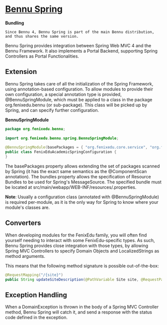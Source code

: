 # [Bennu Spring](README.md)

**Bundling**

```
Since Bennu 4, Bennu Spring is part of the main Bennu distribution, and thus shares the same version.
```

Bennu Spring provides integration between Spring Web MVC 4 and the Bennu Framework. It also implements a Portal Backend, supporting Spring Controllers as Portal Functionalities.



## Extension
Bennu Spring takes care of all the initialization of the Spring Framework, using annotation-based configuration. To allow modules to provide their own configuration, a special annotation type is provided, @BennuSpringModule, which must be applied to a class in the package org.fenixedu.bennu (or sub-package). This class will be picked up by Spring, and can specify further configuration.

**BennuSpringModule**

``` java
package org.fenixedu.bennu;
 
import org.fenixedu.bennu.spring.BennuSpringModule;
 
@BennuSpringModule(basePackages = { "org.fenixedu.core.service", "org.fenixedu.academic.ui" }, bundles = "FenixEduAcademicResources")
public class FenixEduAcademicSpringConfiguration {
}
```

The basePackages property allows extending the set of packages scanned by Spring (it has the exact same semantics as the @ComponentScan annotation). The bundles property allows the specification of Resource Bundles to be used for Spring's MessageSource. The specified bundle must be located at src/main/webapp/WEB-INF/resources/<bundle><lang>.properties.

**Note**: Usually a configuration class (annotated with @BennuSpringModule) is required per-module, as it is the only way for Spring to know where your module's classes are.


## Converters

When developing modules for the FenixEdu family, you will often find yourself needing to interact with some FenixEdu-specific types. As such, Bennu Spring provides close integration with those types, by allowing Spring MVC Controllers to specify Domain Objects and LocalizedStrings as method arguments.

This means that the following method signature is possible out-of-the-box:

``` java
@RequestMapping("/{site}")
public String updateSiteDescription(@PathVariable Site site, @RequestParam LocalizedString description)
```

## Exception Handling

When a DomainException is thrown in the body of a Spring MVC Controller method, Bennu Spring will catch it, and send a response with the status code defined in the exception. 

